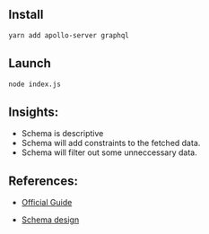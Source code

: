 ## Install
```sh
yarn add apollo-server graphql
```

## Launch
```sh
node index.js
```

## Insights:
- Schema is descriptive
- Schema will add constraints to the fetched data.
- Schema will filter out some unneccessary data.

## References:
- [Official Guide](https://www.apollographql.com/docs/apollo-server/getting-started)

- [Schema design](https://www.apollographql.com/docs/apollo-server/essentials/schema.html)
